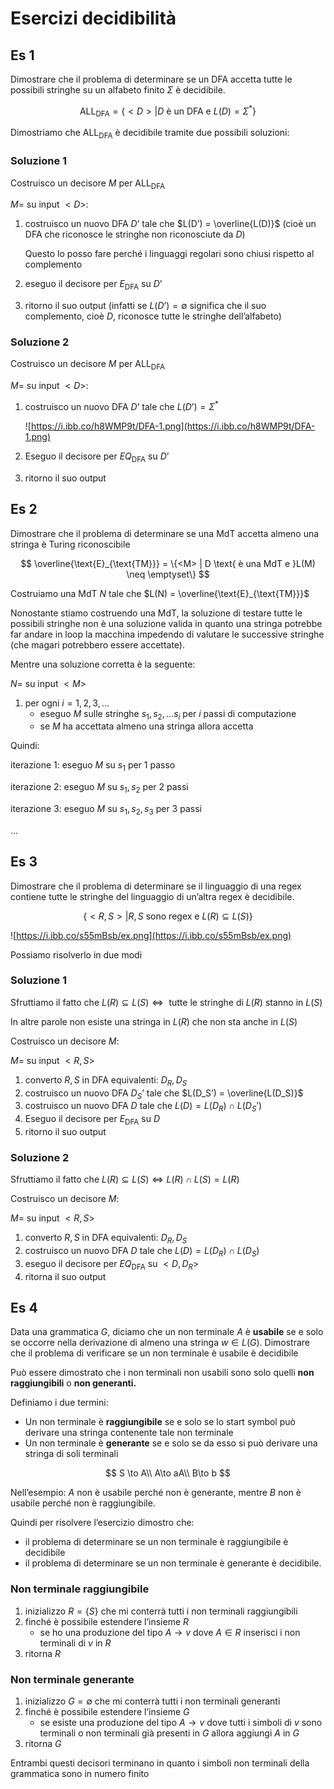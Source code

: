 ﻿# Esercizi decidibilità

## Es 1

Dimostrare che il problema di determinare se un DFA accetta tutte le possibili stringhe su un alfabeto finito $\Sigma$ è decidibile.

$$
\text{ALL}_{\text{DFA}} = \{<D> | D \text{ è un DFA e }L(D) = \Sigma^*\}
$$

Dimostriamo che $\text{ALL}_{\text{DFA}}$ è decidibile tramite due possibili soluzioni:

### Soluzione 1

Costruisco un decisore $M$ per $\text{ALL}_{\text{DFA}}$

$M=$ su input $<D>$:

1. costruisco un nuovo DFA $D’$ tale che $L(D’) = \overline{L(D)}$ (cioè un DFA che riconosce le stringhe non riconosciute da $D$)
    
    Questo lo posso fare perché i linguaggi regolari sono chiusi rispetto al complemento
    
2. eseguo il decisore per $E_{\text{DFA}}$ su $D’$
3. ritorno il suo output (infatti se $L(D’) = \emptyset$ significa che il suo complemento, cioè $D$, riconosce tutte le stringhe dell’alfabeto)

### Soluzione 2

Costruisco un decisore $M$ per $\text{ALL}_{\text{DFA}}$

$M=$ su input $<D>$:

1. costruisco un nuovo DFA $D’$ tale che $L(D’) = \Sigma^*$
    
    ![https://i.ibb.co/h8WMP9t/DFA-1.png](https://i.ibb.co/h8WMP9t/DFA-1.png)
    
2. Eseguo il decisore per $EQ_{\text{DFA}}$ su $D’$
3. ritorno il suo output

## Es 2

Dimostrare che il problema di determinare se una MdT accetta almeno una stringa è Turing riconoscibile

$$
\overline{\text{E}_{\text{TM}}} = \{<M> | D \text{ è una MdT e }L(M) \neq \emptyset\}
$$

Costruiamo una MdT $N$ tale che $L(N) = \overline{\text{E}_{\text{TM}}}$

Nonostante stiamo costruendo una MdT, la soluzione di testare tutte le possibili stringhe non è una soluzione valida in quanto una stringa potrebbe far andare in loop la macchina impedendo di valutare le successive stringhe (che magari potrebbero essere accettate).

Mentre una soluzione corretta è la seguente:

$N=$ su input $<M>$

1. per ogni $i = 1, 2, 3, …$
    - eseguo $M$ sulle stringhe $s_1, s_2, …s_i$ per $i$ passi di computazione
    - se $M$ ha accettata almeno una stringa allora accetta

Quindi:

iterazione 1: eseguo $M$ su $s_1$ per 1 passo

iterazione 2: eseguo $M$ su $s_1, s_2$ per 2 passi

iterazione 3: eseguo $M$ su $s_1, s_2, s_3$ per 3 passi

…

## Es 3

Dimostrare che il problema di determinare se il linguaggio di una regex contiene tutte le stringhe del linguaggio di un’altra regex è decidibile.

$$
\{<R, S> | R, S \text{ sono regex e } L(R) \subseteq L(S)\}
$$

![https://i.ibb.co/s55mBsb/ex.png](https://i.ibb.co/s55mBsb/ex.png)

Possiamo risolverlo in due modi

### Soluzione 1

Sfruttiamo il fatto che $L(R) \subseteq L(S) \iff \text{ tutte le stringhe di } L(R) \text{ stanno in }L(S)$

In altre parole non esiste una stringa in $L(R)$ che non sta anche in $L(S)$

Costruisco un decisore $M$:

$M =$ su input $<R, S>$

1. converto $R, S$ in DFA equivalenti: $D_R, D_S$
2. costruisco un nuovo DFA $D_S’$ tale che $L(D_S’) = \overline{L(D_S)}$
3. costruisco un nuovo DFA $D$ tale che $L(D) = L(D_R) \cap L(D_S’)$
4. Eseguo il decisore per $E_{\text{DFA}}$ su $D$
5. ritorno il suo output 

### Soluzione 2

Sfruttiamo il fatto che $L(R) \subseteq L(S) \iff L(R) \cap L(S) = L(R)$

Costruisco un decisore $M$:

$M =$ su input $<R, S>$

1. converto $R, S$ in DFA equivalenti: $D_R, D_S$
2. costruisco un nuovo DFA $D$ tale che $L(D) = L(D_R) \cap L(D_S)$
3. eseguo il decisore per $EQ_{\text{DFA}}$ su  $<D, D_R>$
4. ritorna il suo output

## Es 4

Data una grammatica $G$, diciamo che un non terminale $A$ è **usabile** se e solo se occorre nella derivazione di almeno una stringa $w \in L(G)$. Dimostrare che il problema di verificare se un non terminale è usabile è decidibile

Può essere dimostrato che i non terminali non usabili sono solo quelli **non raggiungibili** o **non generanti.**

Definiamo i due termini:

- Un non terminale è **raggiungibile** se e solo se lo start symbol può derivare una stringa contenente tale non terminale
- Un non terminale è **generante** se e solo se da esso si può derivare una stringa di soli terminali

$$
S \to A\\
A\to aA\\
B\to b
$$

Nell’esempio: $A$ non è usabile perché non è generante, mentre $B$ non è usabile perché non è raggiungibile.

Quindi per risolvere l’esercizio dimostro che:

- il problema di determinare se un non terminale è raggiungibile è decidibile
- il problema di determinare se un non terminale è generante è decidibile.

### Non terminale raggiungibile

1. inizializzo $R = \{S\}$ che mi conterrà tutti i non terminali raggiungibili
2. finché è possibile estendere l’insieme $R$
    - se ho una produzione del tipo $A \to v$ dove $A \in R$ inserisci i non terminali di $v$ in $R$
3. ritorna $R$

### Non terminale generante

1. inizializzo $G = \emptyset$ che mi conterrà tutti i non terminali generanti
2. finché è possibile estendere l’insieme $G$
    - se esiste una produzione del tipo $A \to v$ dove tutti i simboli di $v$ sono terminali o non terminali già presenti in $G$ allora aggiungi $A$ in $G$
3. ritorna $G$

Entrambi questi decisori terminano in quanto i simboli non terminali della grammatica sono in numero finito
